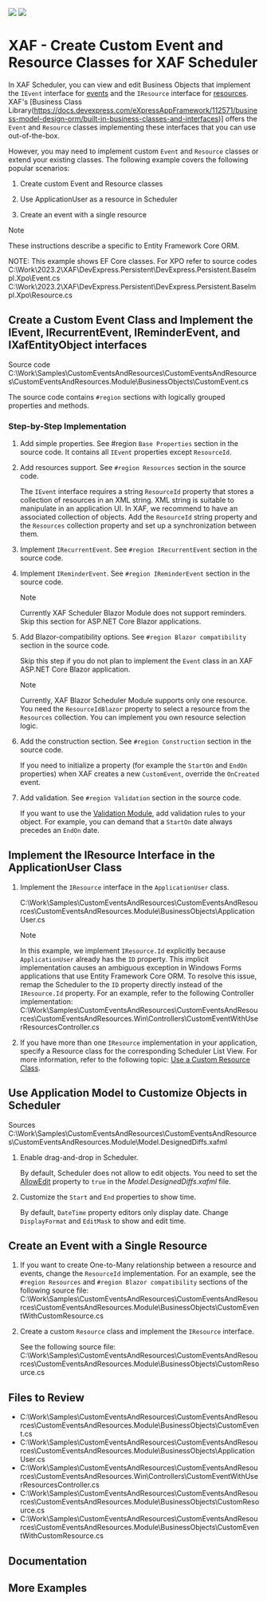 <!-- default badges list -->
[![](https://img.shields.io/badge/Open_in_DevExpress_Support_Center-FF7200?style=flat-square&logo=DevExpress&logoColor=white)](https://supportcenter.devexpress.com/ticket/details/T1192223)
[![](https://img.shields.io/badge/📖_How_to_use_DevExpress_Examples-e9f6fc?style=flat-square)](https://docs.devexpress.com/GeneralInformation/403183)
<!-- default badges end -->
# XAF - Create Custom Event and Resource Classes for XAF Scheduler

In XAF Scheduler, you can view and edit Business Objects that implement the `IEvent` interface for [events](https://docs.devexpress.com/eXpressAppFramework/112812/event-planning-and-notifications/scheduler/scheduler-module-overview#events) and the `IResource` interface for [resources](https://docs.devexpress.com/eXpressAppFramework/112813/event-planning-and-notifications/scheduler/resources-in-a-schedule). XAF's [Business Class Library(https://docs.devexpress.com/eXpressAppFramework/112571/business-model-design-orm/built-in-business-classes-and-interfaces)] offers the `Event` and `Resource` classes implementing these interfaces that you can use out-of-the-box.

However, you may need to implement custom `Event` and `Resource` classes or extend your existing classes. The following example covers the following popular scenarios:

1. Create custom Event and Resource classes

2. Use ApplicationUser as a resource in Scheduler

3. Create an event with a single resource

> [!NOTE]
> These instructions describe a specific to Entity Framework Core ORM.

NOTE: This example shows EF Core classes. For XPO refer to source codes C:\Work\2023.2\XAF\DevExpress.Persistent\DevExpress.Persistent.BaseImpl.Xpo\Event.cs C:\Work\2023.2\XAF\DevExpress.Persistent\DevExpress.Persistent.BaseImpl.Xpo\Resource.cs

## Create a Custom Event Class and Implement the IEvent, IRecurrentEvent, IReminderEvent, and IXafEntityObject interfaces

Source code C:\Work\Samples\CustomEventsAndResources\CustomEventsAndResources\CustomEventsAndResources.Module\BusinessObjects\CustomEvent.cs

The source code contains `#region` sections with logically grouped properties and methods.

### Step-by-Step Implementation

1. Add simple properties. See #region `Base Properties` section in the source code. It contains all `IEvent` properties except `ResourceId`.

2. Add resources support. See `#region Resources` section in the source code.
    
    The `IEvent` interface requires a string `ResourceId` property that stores a collection of resources in an XML string. XML string is suitable to manipulate in an application UI. In XAF, we recommend to have an associated collection of objects. Add the `ResourceId` string property and the `Resources` collection property and set up a synchronization between them.

3. Implement `IRecurrentEvent`. See `#region IRecurrentEvent` section in the source code.

4. Implement `IReminderEvent`. See `#region IReminderEvent` section in the source code.

    > [!NOTE]
    > Currently XAF Scheduler Blazor Module does not support reminders. Skip this section for ASP.NET Core Blazor applications.

5. Add Blazor-compatibility options. See `#region Blazor compatibility` section in the source code.

    Skip this step if you do not plan to implement the `Event` class in an XAF ASP.NET Core Blazor application.

    > [!NOTE]
    > Currently, XAF Blazor Scheduler Module supports only one resource. You need the `ResourceIdBlazor` property to select a resource from the `Resources` collection. You can implement you own resource selection logic.

6. Add the construction section. See `#region Construction` section in the source code.

    If you need to initialize a property (for example the `StartOn` and `EndOn` properties) when XAF creates a new `CustomEvent`, override the `OnCreated` event.

7. Add validation. See `#region Validation` section in the source code.

    If you want to use the [Validation Module](https://docs.devexpress.com/eXpressAppFramework/113684/validation-module), add validation rules to your object. For example, you can demand that a `StartOn` date always precedes an `EndOn` date.

## Implement the IResource Interface in the ApplicationUser Class

1. Implement the `IResource` interface in the `ApplicationUser` class.

    C:\Work\Samples\CustomEventsAndResources\CustomEventsAndResources\CustomEventsAndResources.Module\BusinessObjects\ApplicationUser.cs

    > [!NOTE]
    > In this example, we implement `IResource.Id` explicitly because `ApplicationUser` already has the `ID` property. This implicit implementation causes an ambiguous exception in Windows Forms applications that use Entity Framework Core ORM. To resolve this issue, remap the Scheduler to the `ID` property directly instead of the `IResource.Id` property. For an example, refer to the following Controller implementation: C:\Work\Samples\CustomEventsAndResources\CustomEventsAndResources\CustomEventsAndResources.Win\Controllers\CustomEventWithUserResourcesController.cs

3. If you have more than one `IResource` implementation in your application, specify a Resource class for the corresponding Scheduler List View. For more information, refer to the following topic: [Use a Custom Resource Class](https://docs.devexpress.com/eXpressAppFramework/112813/event-planning-and-notifications/scheduler/resources-in-a-schedule#use-a-custom-resource-class).

## Use Application Model to Customize Objects in Scheduler

Sources C:\Work\Samples\CustomEventsAndResources\CustomEventsAndResources\CustomEventsAndResources.Module\Model.DesignedDiffs.xafml

1. Enable drag-and-drop in Scheduler.

    By default, Scheduler does not allow to edit objects. You need to set the [AllowEdit](https://docs.devexpress.com/eXpressAppFramework/DevExpress.ExpressApp.Model.IModelView.AllowEdit) property to `true` in the _Model.DesignedDiffs.xafml_ file.

2. Customize the `Start` and `End` properties to show time.

    By default, `DateTime` property editors only display date. Change `DisplayFormat` and `EditMask` to show and edit time.

## Create an Event with a Single Resource

1. If you want to create One-to-Many relationship between a resource and events, change the `ResourceId` implementation. For an example, see the `#region Resources` and `#region Blazor compatibility` sections of the following source file: C:\Work\Samples\CustomEventsAndResources\CustomEventsAndResources\CustomEventsAndResources.Module\BusinessObjects\CustomEventWithCustomResource.cs

2. Create a custom `Resource` class and implement the `IResource` interface.

    See the following source file: C:\Work\Samples\CustomEventsAndResources\CustomEventsAndResources\CustomEventsAndResources.Module\BusinessObjects\CustomResource.cs

## Files to Review

- C:\Work\Samples\CustomEventsAndResources\CustomEventsAndResources\CustomEventsAndResources.Module\BusinessObjects\CustomEvent.cs
- C:\Work\Samples\CustomEventsAndResources\CustomEventsAndResources\CustomEventsAndResources.Module\BusinessObjects\ApplicationUser.cs
- C:\Work\Samples\CustomEventsAndResources\CustomEventsAndResources\CustomEventsAndResources.Win\Controllers\CustomEventWithUserResourcesController.cs
- C:\Work\Samples\CustomEventsAndResources\CustomEventsAndResources\CustomEventsAndResources.Module\BusinessObjects\CustomResource.cs
- C:\Work\Samples\CustomEventsAndResources\CustomEventsAndResources\CustomEventsAndResources.Module\BusinessObjects\CustomEventWithCustomResource.cs

## Documentation

## More Examples
